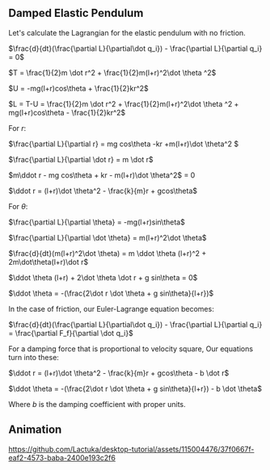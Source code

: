 ## Damped Elastic Pendulum
Let's calculate the Lagrangian for the elastic pendulum with no friction.

$\frac{d}{dt}(\frac{\partial L}{\partial\dot q_i}) - \frac{\partial L}{\partial q_i} = 0$ 

$T = \frac{1}{2}m \dot r^2 + \frac{1}{2}m(l+r)^2\dot \theta ^2$

$U = -mg(l+r)cos\theta + \frac{1}{2}kr^2$

$L = T-U = \frac{1}{2}m \dot r^2 + \frac{1}{2}m(l+r)^2\dot \theta ^2 + mg(l+r)cos\theta - \frac{1}{2}kr^2$

For $r$:

$\frac{\partial L}{\partial r} = mg cos\theta -kr +m(l+r)\dot \theta^2 $

$\frac{\partial L}{\partial \dot r} = m \dot r$

$m\ddot r - mg cos\theta + kr - m(l+r)\dot \theta^2$ = 0

$\ddot r = (l+r)\dot \theta^2 - \frac{k}{m}r + gcos\theta$ 

For $\theta$:

$\frac{\partial L}{\partial \theta} = -mg(l+r)sin\theta$ 

$\frac{\partial L}{\partial \dot \theta} = m(l+r)^2\dot \theta$

$\frac{d}{dt}(m(l+r)^2\dot \theta) = m \ddot \theta (l+r)^2 + 2m\dot\theta(l+r)\dot r$

$\ddot \theta (l+r) + 2\dot \theta \dot r + g sin\theta = 0$ 

$\ddot \theta = -(\frac{2\dot r \dot \theta + g sin\theta}{l+r})$

In the case of friction, our Euler-Lagrange equation becomes:

$\frac{d}{dt}(\frac{\partial L}{\partial\dot q_i}) - \frac{\partial L}{\partial q_i} = \frac{\partial F_f}{\partial \dot q_i}$

For a damping force that is proportional to velocity square, Our equations turn into these:

$\ddot r = (l+r)\dot \theta^2 - \frac{k}{m}r + gcos\theta - b \dot r$ 

$\ddot \theta = -(\frac{2\dot r \dot \theta + g sin\theta}{l+r}) - b \dot \theta$

Where $b$ is the damping coefficient with proper units.


## Animation
https://github.com/Lactuka/desktop-tutorial/assets/115004476/37f0667f-eaf2-4573-baba-2400e193c2f6

